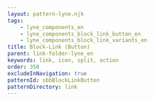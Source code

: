 ```yaml
---
layout: pattern-lyne.njk
tags: 
    - lyne_components_en
    - lyne_components_block_link_button_en
    - lyne_components_block_link_variants_en
title: Block-Link (Button)
parent: link-folder-lyne_en
keywords: link, icon, split, action
order: 350
excludeInNavigation: true
patternId: sbbBlockLinkButton
patternDirectory: link
---
```

